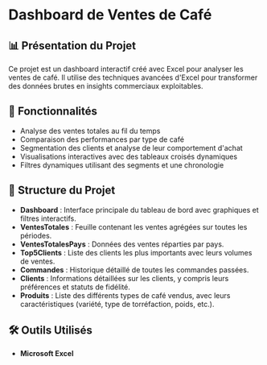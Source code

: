 # Dashboard de Ventes de Café

## 📊 Présentation du Projet

Ce projet est un dashboard interactif créé avec Excel pour analyser les ventes de café. Il utilise des techniques avancées d'Excel pour transformer des données brutes en insights commerciaux exploitables.

## 🌟 Fonctionnalités

- Analyse des ventes totales au fil du temps
- Comparaison des performances par type de café
- Segmentation des clients et analyse de leur comportement d'achat
- Visualisations interactives avec des tableaux croisés dynamiques
- Filtres dynamiques utilisant des segments et une chronologie

## 📁 Structure du Projet

- **Dashboard** : Interface principale du tableau de bord avec graphiques et filtres interactifs.
- **VentesTotales** : Feuille contenant les ventes agrégées sur toutes les périodes.
- **VentesTotalesPays** : Données des ventes réparties par pays.
- **Top5Clients** : Liste des clients les plus importants avec leurs volumes de ventes.
- **Commandes** : Historique détaillé de toutes les commandes passées.
- **Clients** : Informations détaillées sur les clients, y compris leurs préférences et statuts de fidélité.
- **Produits** : Liste des différents types de café vendus, avec leurs caractéristiques (variété, type de torréfaction, poids, etc.).

## 🛠️ Outils Utilisés

- **Microsoft Excel**
